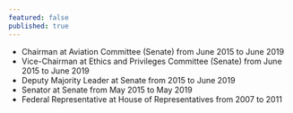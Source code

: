 ```yaml
---
featured: false
published: true
---
```

* Chairman at Aviation Committee (Senate) from June 2015 to June 2019
* Vice-Chairman at Ethics and Privileges Committee (Senate) from June 2015 to June 2019
* Deputy Majority Leader at Senate from 2015 to June 2019
* Senator at Senate from May 2015 to May 2019
* Federal Representative at House of Representatives from 2007 to 2011

